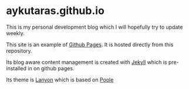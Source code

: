# aykutaras.github.io

This is my personal development blog which I will hopefully try to update weekly.

This site is an example of [Github Pages](https://pages.github.com/). It is hosted directly from this repository.

Its blog aware content management is created with [Jekyll](https://github.com/jekyll/jekyll) which is pre-installed in on github pages.

Its theme is [Lanyon](https://github.com/poole/lanyon) which is based on [Poole](http://getpoole.com/)